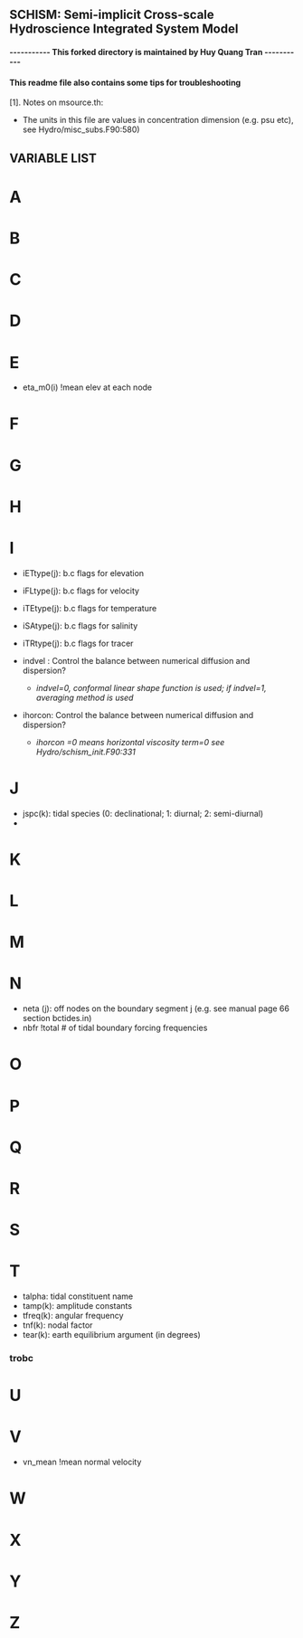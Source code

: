 ## SCHISM: Semi-implicit Cross-scale Hydroscience Integrated System Model

#### ----------- This forked directory is maintained by Huy Quang Tran -----------
#### This readme file also contains some tips for troubleshooting 
[1]. Notes on msource.th:
* The units in this file are values in concentration dimension (e.g. psu etc), see Hydro/misc_subs.F90:580)
## VARIABLE LIST 

# A


# B

# C

# D

# E

* eta_m0(i) !mean elev at each node

# F

# G

# H

# I

* iETtype(j): b.c flags for elevation
* iFLtype(j): b.c flags for velocity 
* iTEtype(j): b.c flags for temperature
* iSAtype(j): b.c flags for salinity
* iTRtype(j): b.c flags for tracer
* indvel : Control the balance between numerical diffusion and dispersion?
  *    *indvel=0, conformal linear shape function is used; if indvel=1, averaging method is used*

* ihorcon: Control the balance between numerical diffusion and dispersion?

  *    *ihorcon =0 means horizontal viscosity term=0 see Hydro/schism_init.F90:331*

# J

* jspc(k): tidal species (0: declinational; 1: diurnal; 2: semi-diurnal)
* 

# K

# L

# M

# N

* neta (j): off nodes on the boundary segment j (e.g. see manual page 66 section bctides.in)
* nbfr !total # of tidal boundary forcing frequencies

# O

# P

# Q

# R

# S

# T

* talpha: tidal constituent name
* tamp(k): amplitude constants
* tfreq(k): angular frequency
* tnf(k): nodal factor
* tear(k): earth equilibrium argument (in degrees)
### trobc



# U

# V

* vn_mean !mean normal velocity

# W

# X

# Y

# Z
